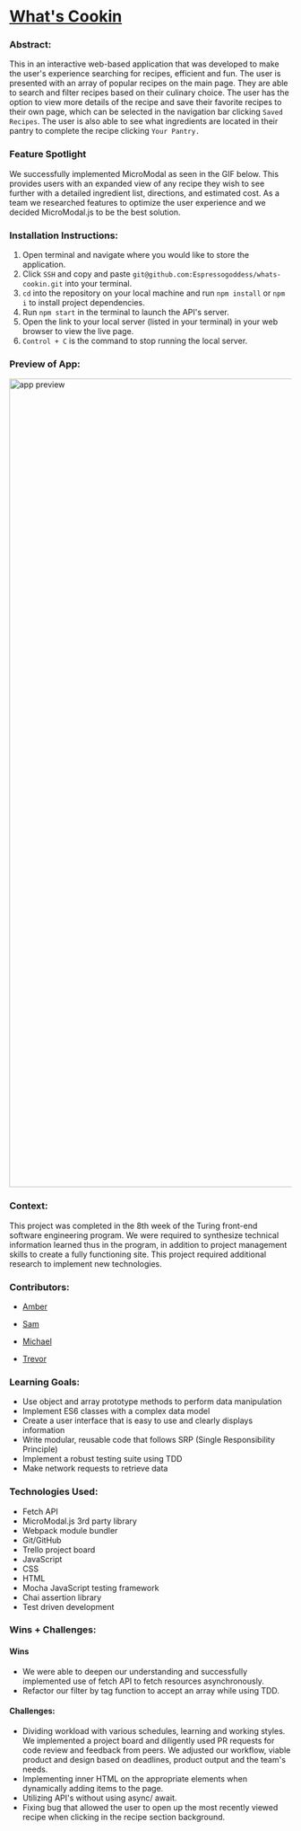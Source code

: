 # [What's Cookin](https://espressogoddess.github.io/whats-cookin/) 

### Abstract:
This in an interactive web-based application that was developed to make the user's experience searching for recipes, efficient and fun. The user is presented with an array of popular recipes on the main page. They are able to search and filter recipes based on their culinary choice. The user has the option to view more details of the recipe and save their favorite recipes to their own page, which can be selected in the navigation bar clicking `Saved Recipes`. The user is also able to see what ingredients are located in their pantry to complete the recipe clicking `Your Pantry.`

### Feature Spotlight
We successfully implemented MicroModal as seen in the GIF below. This provides users with an expanded view of any recipe they wish to see further with a detailed ingredient list, directions, and estimated cost. As a team we researched features to optimize the user experience and we decided MicroModal.js to be the best solution.

### Installation Instructions:
1. Open terminal and navigate where you would like to store the application. 
1. Click `SSH` and copy and paste `git@github.com:Espressogoddess/whats-cookin.git` into your terminal.
1. `cd` into the repository on your local machine and run `npm install` or `npm i` to install project dependencies.
1. Run `npm start` in the terminal to launch the API's server. 
1. Open the link to your local server (listed in your terminal) in your web browser to view the live page.
1. `Control + C` is the command to stop running the local server. 

### Preview of App:

<img width="1440" alt="app preview" src="">

### Context:

This project was completed in the 8th week of the Turing front-end software engineering program. We were required to synthesize technical information learned thus in the program, in addition to project management skills to create a fully functioning site. This project required additional research to implement new technologies.

### Contributors:

- [Amber](https://github.com/Espressogoddess)

- [Sam](https://github.com/SamanthaMcElhinney)

- [Michael](https://github.com/mrlobatoman)

- [Trevor](https://github.com/trevorfitz0)

### Learning Goals:

- Use object and array prototype methods to perform data manipulation
- Implement ES6 classes with a complex data model
- Create a user interface that is easy to use and clearly displays information
- Write modular, reusable code that follows SRP (Single Responsibility Principle)
- Implement a robust testing suite using TDD
- Make network requests to retrieve data

### Technologies Used:
- Fetch API
- MicroModal.js 3rd party library
- Webpack module bundler
- Git/GitHub
- Trello project board
- JavaScript
- CSS
- HTML
- Mocha JavaScript testing framework
- Chai assertion library
- Test driven development

### Wins + Challenges:

#### Wins
- We were able to deepen our understanding and successfully implemented use of fetch API to fetch resources asynchronously.
- Refactor our filter by tag function to accept an array while using TDD.

#### Challenges:
- Dividing workload with various schedules, learning and working styles. We implemented a project board and diligently used PR requests for code review and feedback from peers. We adjusted our workflow, viable product and design based on deadlines, product output and the team's needs.
- Implementing inner HTML on the appropriate elements when dynamically adding items to the page.
- Utilizing API's without using async/ await.
- Fixing bug that allowed the user to open up the most recently viewed recipe when clicking in the recipe section background.